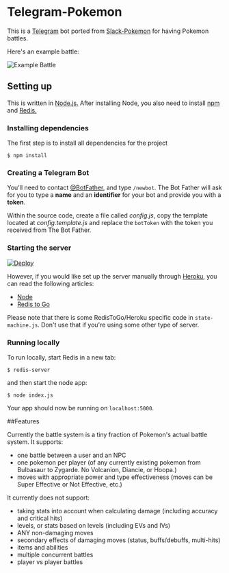 # Telegram-Pokemon

This is a [Telegram](https://telegram.org/) bot ported from [Slack-Pokemon](https://github.com/rvinluan/slack-pokemon) for having Pokemon battles.

Here's an example battle:

<img src="http://cdn3.vox-cdn.com/assets/4681633/pkmn_slack.jpg" alt="Example Battle">

## Setting up

This is written in [Node.js.](http://nodejs.org) After installing Node, you also need to install [npm](https://npmjs.org) and [Redis.](http://redis.io/)

### Installing dependencies

The first step is to install all dependencies for the project

```Shell
$ npm install
```

### Creating a Telegram Bot

You'll need to contact [@BotFather](https://telegram.me/BotFather), and type `/newbot`.
The Bot Father will ask for you to type a **name** and an **identifier** for your bot and provide you with a **token**.

Within the source code, create a file called *config.js*, copy the template located at *config.template.js* and replace the `botToken` with the token you received from The Bot Father.

### Starting the server

[![Deploy](https://www.herokucdn.com/deploy/button.png)](https://heroku.com/deploy)    

However, if you would like set up the server manually through [Heroku](https://www.heroku.com/), you can read the following articles:

- [Node](https://devcenter.heroku.com/articles/getting-started-with-nodejs)
- [Redis to Go](https://addons.heroku.com/redistogo)

Please note that there is some RedisToGo/Heroku specific code in `state-machine.js`. Don't use that if you're using some other type of server.

### Running locally

To run locally, start Redis in a new tab:

```Shell
$ redis-server
```

and then start the node app:

```Shell
$ node index.js
```

Your app should now be running on `localhost:5000`.

##Features

Currently the battle system is a tiny fraction of Pokemon's actual battle system. It supports:

- one battle between a user and an NPC
- one pokemon per player (of any currently existing pokemon from Bulbasaur to Zygarde. No Volcanion, Diancie, or Hoopa.)
- moves with appropriate power and type effectiveness (moves can be Super Effective or Not Effective, etc.)

It currently does not support:

- taking stats into account when calculating damage (including accuracy and critical hits)
- levels, or stats based on levels (including EVs and IVs)
- ANY non-damaging moves
- secondary effects of damaging moves (status, buffs/debuffs, multi-hits)
- items and abilities
- multiple concurrent battles
- player vs player battles
